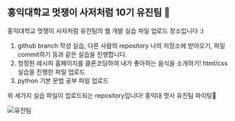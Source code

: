 ## 홍익대학교 멋쟁이 사저처럼 10기 유진팀 💜
홍익대학교 멋쟁이 사자처럼 유진팀의 웹 개발 실습 파일 업로드 장소입니다 :)

1. github branch 작성 실습, 다른 사람의 repository 나의 저장소에 받아오기, 파일 commit하기 등과 같은 실습을 진행합니다.
2. 청정원 레시피 홈페이지를 클론코딩하여 내가 좋아하는 음식을 소개하기! html/css 실습을 진행한 파일 업로드
3. python 기본 문법 공부 파일 업로드 

위 세가지 실습 파일이 업로드되는 repository입니다! 
홍익대 멋사 유진팀 파이팅💜

![유진팀](https://user-images.githubusercontent.com/67894159/163301239-887613c6-c1b4-4aa3-adb3-3903a9439007.png)
